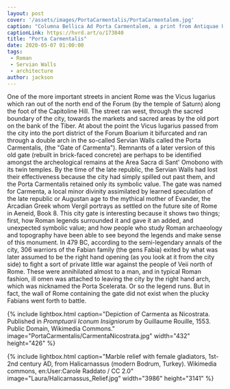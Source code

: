 ```yaml
---
layout: post
cover: '/assets/images/PortaCarmentalis/PortaCarmentalem.jpg'
caption: "Columna Bellica Ad Porta Carmentalem, a print from Antiquae Urbis Splendor. Giacomo Lauro, Rome, 1641. Object no. M24967.24, Harvard Art Museums/Fogg Museum, Gift of Max Falk."
captionLink: https://hvrd.art/o/173840
title: "Porta Carmentalis"
date: 2020-05-07 01:00:00
tags:
 - Roman
 - Servian Walls
 - architecture
author: jackson
---
```


One of the more important streets in ancient Rome was the Vicus Iugarius which ran out of the north end of the Forum (by the temple of Saturn) along the foot of the Capitoline Hill. The street ran west, through the sacred boundary of the city, towards the markets and sacred areas by the old port on the bank of the Tiber. At about the point the Vicus Iugarius passed from the city into the port district of the Forum Boarium it bifurcated and ran through a double arch in the so-called Servian Walls called the Porta Carmentalis, (the "Gate of Carmenta"). Remnants of a later version of this old gate (rebuilt in brick-faced concrete) are perhaps to be identified amongst the archeological remains at the Area Sacra di Sant' Omobono with its twin temples. By the time of the late republic, the Servian Walls had lost their effectiveness because the city had simply spilled out past them, and the Porta Carmentalis retained only its symbolic value. The gate was named for Carmenta, a local minor divinity assimilated by learned speculation of the late republic or Augustan age to the mythical mother of Evander, the Arcadian Greek whom Vergil portrays as settled on the future site of Rome in Aeneid, Book 8. This city gate is interesting because it shows two things; first, how Roman legends surrounded it and gave it an added, and unexpected symbolic value; and how people who study Roman archaeology and topography have been able to see beyond the legends and make sense of this monument. In 479 BC, according to the semi-legendary annals of the city, 306 warriors of the Fabian family (the gens Fabia) exited by what was later assumed to be the right hand opening (as you look at it from the city side) to fight a sort of private little war against the people of Veii north of Rome. These were annihilated almost to a man, and in typical Roman fashion, ill omen was attached to leaving the city by the right hand arch, which was nicknamed the Porta Scelerata. Or so the legend runs. But in fact, the wall of Rome containing the gate did not exist when the plucky Fabians went forth to battle.

{% include lightbox.html
caption="Depiction of Carmenta as Nicostrata. Published in *Promptuarii Iconum Insigniorum* by Guillaume Rouille, 1553. Public Domain, Wikimedia Commons."
image="PortaCarmentalis/CarmentaNicostrata.jpg"
width="432"
height="426" %}


{% include lightbox.html
caption="Marble relief with female gladiators, 1st-2nd century AD, from Halicarnassus (modern Bodrum, Turkey). Wikimedia commons, en:User:Carole Raddato / CC 2.0"
image="Laura/Halicarnassus_Relief.jpg"
width="3986"
height="3141" %}
